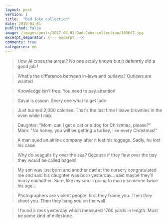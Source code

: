 ```yaml
---
layout: post
version: 1
title:  "Dad Joke collection"
date: 2019-04-01
published: false
image: /images/posts/2017-04-01-Dad-Joke-collection/165647.jpg
excerpt_separator: <!-- excerpt -->
comments: true
categories: en 
---
```



> How AI cross the street?
   No one actuly knows but it defenrtly did a good job !

> What's the difference between in-laws and outlaws? Outlaws are wanted

> Knowledge isn't free. You need to pay attention

> Gavai is ossom. Every one what to get lade

>Just burned 2,000 calories. That's the last time I leave brownies in the oven while I nap.

>Daughter: "Mom, can I get a cat or a dog for Christmas, please?“
Mom: "No honey, you will be getting a turkey, like every Christmas!"

>A man sued an airline company after it lost his luggage. Sadly, he lost his case.

>Why do seagulls fly over the sea? 
Because if they flew over the bay they would be called bagels!

>My son was just born and another dad at the nursery congratulated me and said his daughter was born yesterday… said maybe they'll marry eachother.
Sure, like my son is going to marry someone twice his age...

>Photographers are violent people: first they frame you. Then they shoot you. Then they hang you on the wall

>I found a rock yesterday which measured 1760 yards in length. Must be some kind of milestone.
